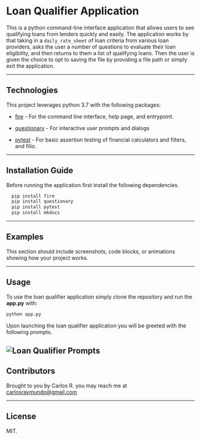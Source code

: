 # Loan Qualifier Application

This is a python command-line interface application that allows users to see qualifying loans from lenders quickly and easily. The application works by that taking in a `daily_rate_sheet` of loan criteria from various loan providers, asks the user a number of questions to evaluate their loan eligibility, and then returns to them a list of qualifying loans.  Then the user is given the choice to opt to saving the file by providing a file path or simply exit the application.

---


## Technologies

This project leverages python 3.7 with the following packages:

* [fire](https://github.com/google/python-fire) - For the command line interface, help page, and entrypoint.

* [questionary](https://github.com/tmbo/questionary) - For interactive user prompts and dialogs

* [pytest](https://docs.pytest.org/en/stable/) - For basic assertion testing of financial calculators and filters, and filio.


---

## Installation Guide

Before running the application first install the following dependencies.

```python
  pip install fire
  pip install questionary
  pip install pytest
  pip install mkdocs
```

---

## Examples

This section should include screenshots, code blocks, or animations showing how your project works.

---

## Usage

To use the loan qualifier application simply clone the repository and run the **app.py** with:

```python
python app.py
```
Upon launching the loan qualifier application you will be greeted with the following prompts.

![Loan Qualifier Prompts](images/loan_qualifier.png)
---

## Contributors

Brought to you by Carlos R. you may reach me at carlosraymundo@gmail.com

---

## License

MIT.
